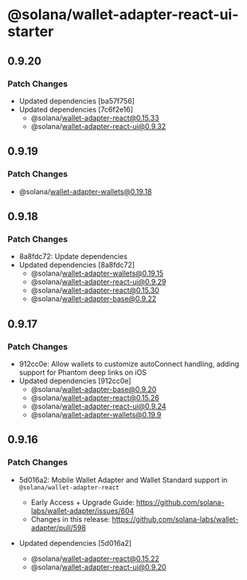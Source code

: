 # @solana/wallet-adapter-react-ui-starter

## 0.9.20

### Patch Changes

-   Updated dependencies [ba57f756]
-   Updated dependencies [7c6f2e16]
    -   @solana/wallet-adapter-react@0.15.33
    -   @solana/wallet-adapter-react-ui@0.9.32

## 0.9.19

### Patch Changes

-   @solana/wallet-adapter-wallets@0.19.18

## 0.9.18

### Patch Changes

-   8a8fdc72: Update dependencies
-   Updated dependencies [8a8fdc72]
    -   @solana/wallet-adapter-wallets@0.19.15
    -   @solana/wallet-adapter-react-ui@0.9.29
    -   @solana/wallet-adapter-react@0.15.30
    -   @solana/wallet-adapter-base@0.9.22

## 0.9.17

### Patch Changes

-   912cc0e: Allow wallets to customize autoConnect handling, adding support for Phantom deep links on iOS
-   Updated dependencies [912cc0e]
    -   @solana/wallet-adapter-base@0.9.20
    -   @solana/wallet-adapter-react@0.15.26
    -   @solana/wallet-adapter-react-ui@0.9.24
    -   @solana/wallet-adapter-wallets@0.19.9

## 0.9.16

### Patch Changes

-   5d016a2: Mobile Wallet Adapter and Wallet Standard support in `@solana/wallet-adapter-react`

    -   Early Access + Upgrade Guide: https://github.com/solana-labs/wallet-adapter/issues/604
    -   Changes in this release: https://github.com/solana-labs/wallet-adapter/pull/598

-   Updated dependencies [5d016a2]
    -   @solana/wallet-adapter-react@0.15.22
    -   @solana/wallet-adapter-react-ui@0.9.20
